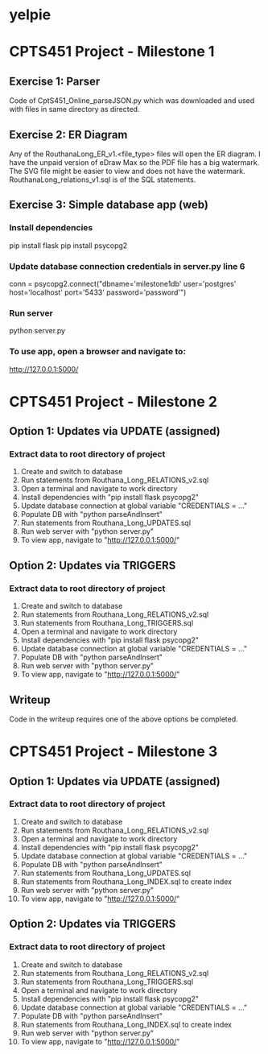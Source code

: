 # yelpie

# CPTS451 Project - Milestone 1

## Exercise 1: Parser
Code of CptS451_Online_parseJSON.py which was downloaded and used with files
in same directory as directed.

## Exercise 2: ER Diagram
Any of the RouthanaLong_ER_v1.<file_type> files will open the ER diagram.
I have the unpaid version of eDraw Max so the PDF file has a big watermark.
The SVG file might be easier to view and does not have the watermark.
RouthanaLong_relations_v1.sql is of the SQL statements.

## Exercise 3: Simple database app (web)

### Install dependencies
pip install flask
pip install psycopg2

### Update database connection credentials in server.py line 6
conn = psycopg2.connect("dbname='milestone1db' user='postgres' host='localhost' port='5433' password='password'")

### Run server
python server.py

### To use app, open a browser and navigate to:
http://127.0.0.1:5000/

# CPTS451 Project - Milestone 2

## Option 1: Updates via UPDATE (assigned)
### Extract data to root directory of project
1) Create and switch to database
2) Run statements from Routhana_Long_RELATIONS_v2.sql
3) Open a terminal and navigate to work directory
4) Install dependencies with "pip install flask psycopg2"
5) Update database connection at global variable "CREDENTIALS = ..."
6) Populate DB with "python parseAndInsert"
7) Run statements from Routhana_Long_UPDATES.sql
8) Run web server with "python server.py"
9) To view app, navigate to "http://127.0.0.1:5000/"

## Option 2: Updates via TRIGGERS
### Extract data to root directory of project
1) Create and switch to database
2) Run statements from Routhana_Long_RELATIONS_v2.sql
3) Run statements from Routhana_Long_TRIGGERS.sql
4) Open a terminal and navigate to work directory
5) Install dependencies with "pip install flask psycopg2"
6) Update database connection at global variable "CREDENTIALS = ..."
7) Populate DB with "python parseAndInsert"
8) Run web server with "python server.py"
9) To view app, navigate to "http://127.0.0.1:5000/"

## Writeup
Code in the writeup requires one of the above options be completed.

# CPTS451 Project - Milestone 3

## Option 1: Updates via UPDATE (assigned)
### Extract data to root directory of project
1) Create and switch to database
2) Run statements from Routhana_Long_RELATIONS_v2.sql
3) Open a terminal and navigate to work directory
4) Install dependencies with "pip install flask psycopg2"
5) Update database connection at global variable "CREDENTIALS = ..."
6) Populate DB with "python parseAndInsert"
7) Run statements from Routhana_Long_UPDATES.sql
8) Run statements from Routhana_Long_INDEX.sql to create index
9) Run web server with "python server.py"
10) To view app, navigate to "http://127.0.0.1:5000/"

## Option 2: Updates via TRIGGERS
### Extract data to root directory of project
1) Create and switch to database
2) Run statements from Routhana_Long_RELATIONS_v2.sql
3) Run statements from Routhana_Long_TRIGGERS.sql
4) Open a terminal and navigate to work directory
5) Install dependencies with "pip install flask psycopg2"
6) Update database connection at global variable "CREDENTIALS = ..."
7) Populate DB with "python parseAndInsert"
8) Run statements from Routhana_Long_INDEX.sql to create index
9) Run web server with "python server.py"
10) To view app, navigate to "http://127.0.0.1:5000/"
